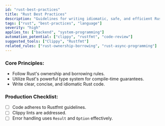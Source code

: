 ```yaml
---
id: "rust-best-practices"
title: "Rust Best Practices"
description: "Guidelines for writing idiomatic, safe, and efficient Rust code."
tags: ["rust", "best-practices", "language"]
severity: "high"
applies_to: ["backend", "system-programming"]
automation_potential: ["clippy", "rustfmt", "code-review"]
suggested_tools: ["Clippy", "Rustfmt"]
related_rules: ["rust-ownership-borrowing", "rust-async-programming"]
---
```


### Core Principles:
- Follow Rust's ownership and borrowing rules.
- Utilize Rust's powerful type system for compile-time guarantees.
- Write clear, concise, and idiomatic Rust code.

### Production Checklist:
- [ ] Code adheres to Rustfmt guidelines.
- [ ] Clippy lints are addressed.
- [ ] Error handling uses `Result` and `Option` effectively.
